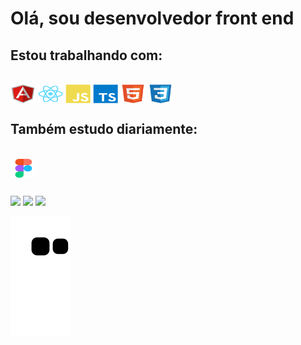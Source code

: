 # Olá, sou desenvolvedor front end

## Estou trabalhando com:
<div style="display: inline_block"><br>
  <img align="center" alt="bleny-Angular" height="30" width="40" src="https://github.com/devicons/devicon/blob/master/icons/angularjs/angularjs-original.svg">
  <img align="center" alt="bleny-React" height="30" width="40" src="https://raw.githubusercontent.com/devicons/devicon/master/icons/react/react-original.svg">
  <img align="center" alt="bleny-Js" height="30" width="40" src="https://raw.githubusercontent.com/devicons/devicon/master/icons/javascript/javascript-plain.svg">
  <img align="center" alt="bleny-Ts" height="30" width="40" src="https://raw.githubusercontent.com/devicons/devicon/master/icons/typescript/typescript-plain.svg">
  <img align="center" alt="bleny-HTML" height="30" width="40" src="https://raw.githubusercontent.com/devicons/devicon/master/icons/html5/html5-original.svg">
  <img align="center" alt="bleny-CSS" height="30" width="40" src="https://raw.githubusercontent.com/devicons/devicon/master/icons/css3/css3-original.svg">
</div>
  
## Também estudo diariamente: 
<div style="display: inline_block"><br>
  <img align="center" alt="bleny-Figma" height="30" width="40" src="https://github.com/devicons/devicon/blob/master/icons/figma/figma-original.svg">
</div>
  
##
<div> 
  <a href = "mailto:blenybonze@hotmail.com"><img src="https://img.shields.io/badge/-hotmail-%23333?style=for-the-badge&logo=gmail&logoColor=white" target="_blank"></a>
  <a href="https://www.linkedin.com/in/bleny-bonze-4a0b7118a" target="_blank"><img src="https://img.shields.io/badge/-LinkedIn-%230077B5?style=for-the-badge&logo=linkedin&logoColor=white" target="_blank"></a> 
  <a href="https://www.behance.net/blenybonze" target="_blank"><img src="https://img.shields.io/badge/-Behance-001ef4?style=for-the-badge&logo=behance&logoColor=white" target="_blank"></a> 
</div>

 ![Snake animation](https://github.com/rafaballerini/rafaballerini/blob/output/github-contribution-grid-snake.svg)


